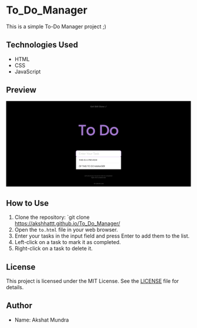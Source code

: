 # To_Do_Manager

This is a simple To-Do Manager project ;)

## Technologies Used

- HTML
- CSS
- JavaScript

## Preview

![Preview](preview.png)

## How to Use

1. Clone the repository: `git clone https://akshhattt.github.io/To_Do_Manager/
2. Open the `to.html` file in your web browser.
3. Enter your tasks in the input field and press Enter to add them to the list.
4. Left-click on a task to mark it as completed.
5. Right-click on a task to delete it.

## License

This project is licensed under the MIT License. See the [LICENSE](LICENSE) file for details.

## Author

- Name: Akshat Mundra


